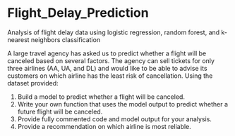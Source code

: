# Flight_Delay_Prediction
Analysis of flight delay data using logistic regression, random forest, and k-nearest neighbors classification


A large travel agency has asked us to predict whether a flight will be canceled based on several factors. The agency can sell tickets for only three airlines (AA, UA, and DL) and would like to be able to advise its customers on which airline has the least risk of  cancellation. Using the dataset provided:
1. Build a model to predict whether a flight will be canceled.
2. Write your own function that uses the model output to predict whether a future flight will be canceled.
3. Provide fully commented code and model output for your analysis.
4. Provide a recommendation on which airline is most reliable.
